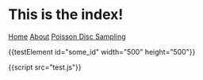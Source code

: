 # This is the index!

[Home](/)
[About](/about.html)
[Poisson Disc Sampling](/poisson-disc-sampling.html)

{{testElement id="some_id" width="500" height="500"}}

{{script src="test.js"}}
